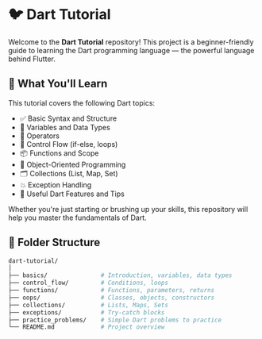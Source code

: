 # 🐦 Dart Tutorial

Welcome to the **Dart Tutorial** repository! This project is a beginner-friendly guide to learning the Dart programming language — the powerful language behind Flutter.

## 🚀 What You'll Learn

This tutorial covers the following Dart topics:

- ✅ Basic Syntax and Structure
- 🔢 Variables and Data Types
- 🧮 Operators
- 🔁 Control Flow (if-else, loops)
- 📦 Functions and Scope
- 🧱 Object-Oriented Programming
- 🗂️ Collections (List, Map, Set)
- 💥 Exception Handling
- 🔧 Useful Dart Features and Tips

Whether you're just starting or brushing up your skills, this repository will help you master the fundamentals of Dart.

## 📁 Folder Structure

```bash
dart-tutorial/
│
├── basics/               # Introduction, variables, data types
├── control_flow/         # Conditions, loops
├── functions/            # Functions, parameters, returns
├── oops/                 # Classes, objects, constructors
├── collections/          # Lists, Maps, Sets
├── exceptions/           # Try-catch blocks
├── practice_problems/    # Simple Dart problems to practice
└── README.md             # Project overview
